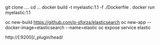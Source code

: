 git clone ....
cd ...
docker build -t myelastic:1.1 -f ./Dockerfile .
docker run myelastic:1.1

oc new-build https://github.com/p-sforza/elasticsearch
oc new-app --docker-image=elasticsearch --name=elastic
oc expose service elastic

http://<hostname>[:9200]/_plugin/head/
